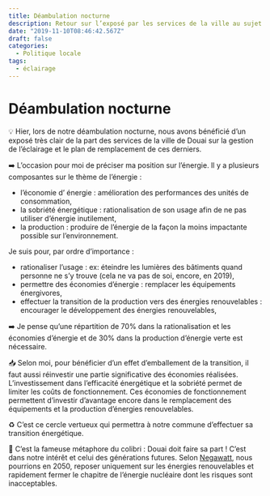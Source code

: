 ```yaml
---
title: Déambulation nocturne
description: Retour sur l’exposé par les services de la ville au sujet de l’éclairage.
date: "2019-11-10T08:46:42.567Z"
draft: false
categories:
  - Politique locale
tags:
  - éclairage
---
```


# Déambulation nocturne

💡 Hier, lors de notre déambulation nocturne, nous avons bénéficié d’un exposé très clair de la part des services de la ville de Douai sur la gestion de l’éclairage et le plan de remplacement de ces derniers.

➡️ L’occasion pour moi de préciser ma position sur l’énergie.
Il y a plusieurs composantes sur le thème de l’énergie :

- l’économie d’ énergie : amélioration des performances des unités de consommation,
- la sobriété énergétique : rationalisation de son usage afin de ne pas utiliser d’énergie inutilement,
- la production : produire de l’énergie de la façon la moins impactante possible sur l’environnement.

Je suis pour, par ordre d’importance :

- rationaliser l’usage : ex: éteindre les lumières des bâtiments quand personne ne s’y trouve (cela ne va pas de soi, encore, en 2019),
- permettre des économies d’énergie : remplacer les équipements énergivores,
- effectuer la transition de la production vers des énergies renouvelables : encourager le développement des énergies renouvelables,

➡️ Je pense qu’une répartition de 70% dans la rationalisation et les économies d’énergie et de 30% dans la production d’énergie verte est nécessaire.

📥 Selon moi, pour bénéficier d’un effet d’emballement de la transition, il faut aussi réinvestir une partie significative des économies réalisées. L’investissement dans l’efficacité énergétique et la sobriété permet de limiter les coûts de fonctionnement. Ces économies de fonctionnement permettent d’investir d’avantage encore dans le remplacement des équipements et la production d’énergies renouvelables.

♻️ C’est ce cercle vertueux qui permettra à notre commune d’effectuer sa transition énergétique.

🐣 C’est la fameuse métaphore du colibri : Douai doit faire sa part ! C’est dans notre intérêt et celui des générations futures. Selon [Negawatt](https://negawatt.org/), nous pourrions en 2050, reposer uniquement sur les énergies renouvelables et rapidement fermer le chapitre de l’énergie nucléaire dont les risques sont inacceptables.
